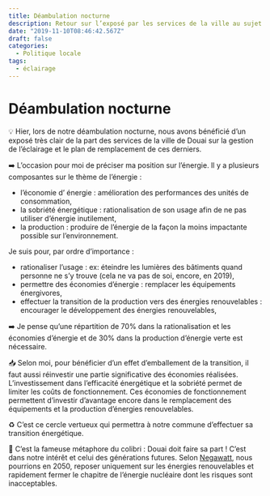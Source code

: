 ```yaml
---
title: Déambulation nocturne
description: Retour sur l’exposé par les services de la ville au sujet de l’éclairage.
date: "2019-11-10T08:46:42.567Z"
draft: false
categories:
  - Politique locale
tags:
  - éclairage
---
```


# Déambulation nocturne

💡 Hier, lors de notre déambulation nocturne, nous avons bénéficié d’un exposé très clair de la part des services de la ville de Douai sur la gestion de l’éclairage et le plan de remplacement de ces derniers.

➡️ L’occasion pour moi de préciser ma position sur l’énergie.
Il y a plusieurs composantes sur le thème de l’énergie :

- l’économie d’ énergie : amélioration des performances des unités de consommation,
- la sobriété énergétique : rationalisation de son usage afin de ne pas utiliser d’énergie inutilement,
- la production : produire de l’énergie de la façon la moins impactante possible sur l’environnement.

Je suis pour, par ordre d’importance :

- rationaliser l’usage : ex: éteindre les lumières des bâtiments quand personne ne s’y trouve (cela ne va pas de soi, encore, en 2019),
- permettre des économies d’énergie : remplacer les équipements énergivores,
- effectuer la transition de la production vers des énergies renouvelables : encourager le développement des énergies renouvelables,

➡️ Je pense qu’une répartition de 70% dans la rationalisation et les économies d’énergie et de 30% dans la production d’énergie verte est nécessaire.

📥 Selon moi, pour bénéficier d’un effet d’emballement de la transition, il faut aussi réinvestir une partie significative des économies réalisées. L’investissement dans l’efficacité énergétique et la sobriété permet de limiter les coûts de fonctionnement. Ces économies de fonctionnement permettent d’investir d’avantage encore dans le remplacement des équipements et la production d’énergies renouvelables.

♻️ C’est ce cercle vertueux qui permettra à notre commune d’effectuer sa transition énergétique.

🐣 C’est la fameuse métaphore du colibri : Douai doit faire sa part ! C’est dans notre intérêt et celui des générations futures. Selon [Negawatt](https://negawatt.org/), nous pourrions en 2050, reposer uniquement sur les énergies renouvelables et rapidement fermer le chapitre de l’énergie nucléaire dont les risques sont inacceptables.
